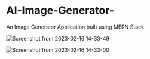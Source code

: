 # AI-Image-Generator-
An Image Generator Application built using MERN Stack

![Screenshot from 2023-02-16 14-33-49](https://user-images.githubusercontent.com/118184794/219318311-6fa9e3eb-87fe-4959-bfd1-b2c21e00277e.png)

![Screenshot from 2023-02-16 14-33-00](https://user-images.githubusercontent.com/118184794/219318326-40282378-be9a-441f-9f04-2639cb54f970.png)
